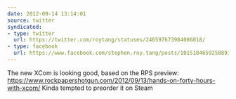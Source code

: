 ```yaml
---
date: 2012-09-14 13:14:01
source: twitter
syndicated:
- type: twitter
  url: https://twitter.com/roytang/statuses/246597673984086018/
- type: facebook
  url: https://www.facebook.com/stephen.roy.tang/posts/10151846592588912
---
```


The new XCom is looking good, based on the RPS preview: https://www.rockpapershotgun.com/2012/09/13/hands-on-forty-hours-with-xcom/ Kinda tempted to preorder it on Steam